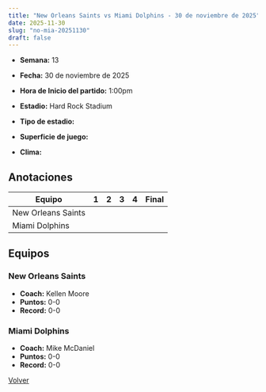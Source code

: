 ```yaml
---
title: "New Orleans Saints vs Miami Dolphins - 30 de noviembre de 2025"
date: 2025-11-30
slug: "no-mia-20251130"
draft: false
---
```


* **Semana:** 13
* **Fecha:** 30 de noviembre de 2025

* **Hora de Inicio del partido:** 1:00pm
* **Estadio:** Hard Rock Stadium
* **Tipo de estadio:** 
* **Superficie de juego:** 
* **Clima:** 





## Anotaciones
| Equipo | 1 | 2 | 3 | 4 | Final |
|--------|---|---|---|---|-------|
| New Orleans Saints  |   |   |   |    |  |
| Miami Dolphins  |   |   |   |    |  |


## Equipos


### New Orleans Saints
* **Coach:** Kellen Moore
* **Puntos:** 0-0
* **Record:** 0-0

### Miami Dolphins
* **Coach:** Mike McDaniel
* **Puntos:** 0-0
* **Record:** 0-0


[Volver](/historia/2025)
